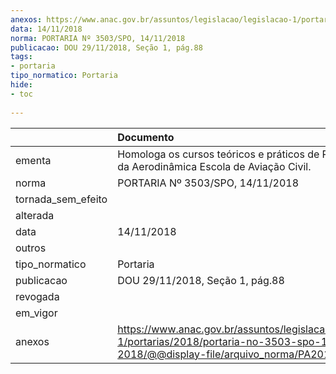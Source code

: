 ```yaml
---
anexos: https://www.anac.gov.br/assuntos/legislacao/legislacao-1/portarias/2018/portaria-no-3503-spo-14-11-2018/@@display-file/arquivo_norma/PA2018-3503.pdf
data: 14/11/2018
norma: PORTARIA Nº 3503/SPO, 14/11/2018
publicacao: DOU 29/11/2018, Seção 1, pág.88
tags:
- portaria
tipo_normatico: Portaria
hide: 
- toc 
 
---
```


|                    | Documento                                                                                                                                            |
|:-------------------|:-----------------------------------------------------------------------------------------------------------------------------------------------------|
| ementa             | Homologa os cursos teóricos e práticos de PCA e INVA da Aerodinâmica Escola de Aviação Civil.                                                        |
| norma              | PORTARIA Nº 3503/SPO, 14/11/2018                                                                                                                     |
| tornada_sem_efeito |                                                                                                                                                      |
| alterada           |                                                                                                                                                      |
| data               | 14/11/2018                                                                                                                                           |
| outros             |                                                                                                                                                      |
| tipo_normatico     | Portaria                                                                                                                                             |
| publicacao         | DOU 29/11/2018, Seção 1, pág.88                                                                                                                      |
| revogada           |                                                                                                                                                      |
| em_vigor           |                                                                                                                                                      |
| anexos             | https://www.anac.gov.br/assuntos/legislacao/legislacao-1/portarias/2018/portaria-no-3503-spo-14-11-2018/@@display-file/arquivo_norma/PA2018-3503.pdf |